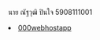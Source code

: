 

นาย ณัฐวุฒิ ปินใจ
5908111001
<li><a href="https://nattawut224.000webhostapp.com/">000webhostapp</a></li>


